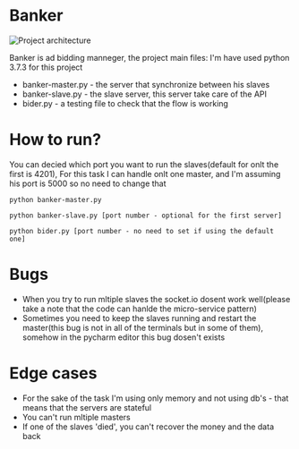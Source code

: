 # Banker


![Project architecture](https://i.ibb.co/zQ5t38N/Home-Task.png")

Banker is ad bidding manneger, the project main files:
I'm have used python 3.7.3 for this project

  - banker-master.py - the server that synchronize between his slaves
  - banker-slave.py - the slave server, this server take care of the API
  - bider.py - a testing file to check that the flow is working

# How to run?
You can decied which port you want to run the slaves(default for onlt the first is 4201), For this task I can handle onlt one master, and I'm assuming his port is 5000 so no need to change that
```
python banker-master.py
```

``` 
python banker-slave.py [port number - optional for the first server]
```

```
python bider.py [port number - no need to set if using the default one]
```
# Bugs
- When you try to run mltiple slaves the socket.io dosent work well(please take a note that the code can hanlde the micro-service pattern)
- Sometimes you need to keep the slaves running and restart the master(this bug is not in all of the terminals but in some of them), somehow in the pycharm editor this bug dosen't exists
# Edge cases
- For the sake of the task I'm using only memory and not using db's - that means that the servers are stateful
- You can't run mltiple masters
- If one of the slaves 'died', you can't recover the money and the data back

